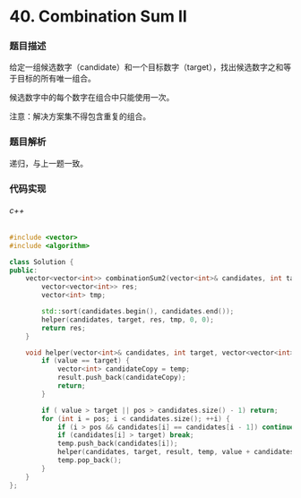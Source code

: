# 40. Combination Sum II

### 题目描述

给定一组候选数字（candidate）和一个目标数字（target），找出候选数字之和等于目标的所有唯一组合。

候选数字中的每个数字在组合中只能使用一次。

注意：解决方案集不得包含重复的组合。

### 题目解析

递归，与上一题一致。

### 代码实现

###### c++

```c++
#include <vector>
#include <algorithm>

class Solution {
public:
    vector<vector<int>> combinationSum2(vector<int>& candidates, int target) {
        vector<vector<int>> res;
        vector<int> tmp;

        std::sort(candidates.begin(), candidates.end());
        helper(candidates, target, res, tmp, 0, 0);
        return res;
    }

    void helper(vector<int>& candidates, int target, vector<vector<int>>& result, vector<int>& temp, int value, int pos) {
        if (value == target) {
            vector<int> candidateCopy = temp;
            result.push_back(candidateCopy);
            return;
        }

        if ( value > target || pos > candidates.size() - 1) return;
        for (int i = pos; i < candidates.size(); ++i) {
            if (i > pos && candidates[i] == candidates[i - 1]) continue;
            if (candidates[i] > target) break;
            temp.push_back(candidates[i]);
            helper(candidates, target, result, temp, value + candidates[i], i + 1);
            temp.pop_back();
        }
    }
};
```